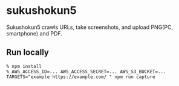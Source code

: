 # sukushokun5

Sukushokun5 crawls URLs, take screenshots, and upload PNG(PC, smartphone) and PDF.

## Run locally

```
% npm install
% AWS_ACCESS_ID=... AWS_ACCESS_SECRET=... AWS_S3_BUCKET=... TARGETS="example https://example.com/ " npm run capture
```
